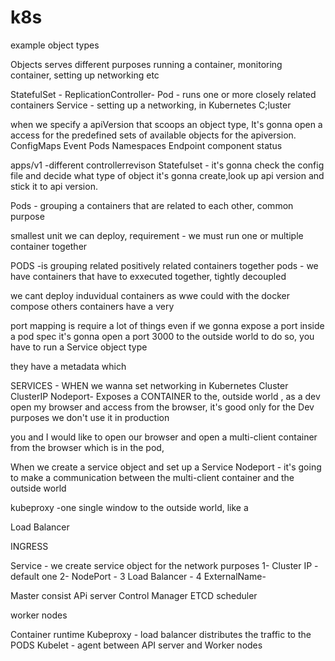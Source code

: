 # k8s
example object types 

Objects serves different purposes running a container, monitoring container, setting up networking etc 


StatefulSet -
ReplicationController-
Pod - runs one or more closely related containers
Service - setting up a networking, in Kubernetes C;luster

when we specify a apiVersion that scoops  an object type, It's gonna open a access for the predefined sets of available objects for the apiversion. 
ConfigMaps 
Event
Pods 
Namespaces
Endpoint
component status 

apps/v1 -different 
controllerrevison 
Statefulset - 
it's gonna check the config file and decide what type of object it's gonna create,look up api version and stick it to api version.


Pods - grouping a containers that are related to each other, common purpose 

smallest unit we can deploy, 
requirement - we must run one or multiple container together 

PODS -is grouping related positively related containers together 
pods - we have containers that have to exxecuted together, tightly decoupled 


we cant deploy induvidual containers as wwe could with the docker compose 
others containers have a very 

port mapping is require a lot of things  even if we gonna expose a port inside a pod spec it's gonna  open a port 3000 to the outside world 
to do so, you have to run a Service object type 


they have a metadata which 

SERVICES - WHEN we wanna set networking in Kubernetes Cluster
ClusterIP
Nodeport- Exposes a CONTAINER to the, outside world , as a dev open my browser and access from the browser, it's good only for the Dev purposes we don't use it in production 
 
 you and I would like to  open our browser and open a multi-client container from the browser which is in the pod,

 When we create a service object and set up a Service Nodeport - it's going to make a communication between the  multi-client container and the outside world 

 kubeproxy -one single window to the outside world, like a 




Load Balancer 


INGRESS 
































Service - we  create service object for the network purposes
1- Cluster IP -default one 
2- NodePort -
3  Load Balancer -
4  ExternalName- 


Master consist 
APi server
Control Manager
ETCD 
scheduler 


worker nodes 

Container runtime 
Kubeproxy - load balancer distributes the traffic to the PODS
Kubelet - agent between API server and Worker nodes 

